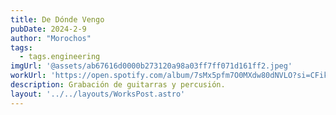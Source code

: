 ```yaml
---
title: De Dónde Vengo
pubDate: 2024-2-9
author: "Morochos"
tags:
  - tags.engineering
imgUrl: '@assets/ab67616d0000b273120a98a03ff7ff071d161ff2.jpeg'
workUrl: 'https://open.spotify.com/album/7sMx5pfm7O0MXdw80dNVLO?si=CFikC5SmSYGjkk_fiWtCPQ'
description: Grabación de guitarras y percusión.
layout: '../../layouts/WorksPost.astro'
---
```

